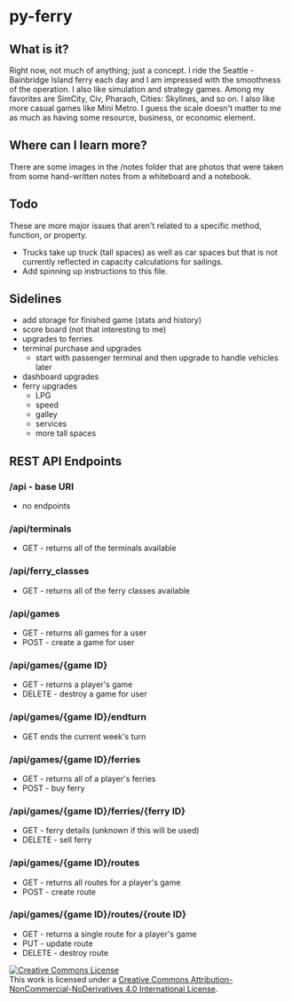 # py-ferry

## What is it?
Right now, not much of anything; just a concept. I ride the Seattle - Bainbridge Island ferry each day and I am impressed with the smoothness of the operation. I also like simulation and strategy games. Among my favorites are SimCity, Civ, Pharaoh, Cities: Skylines, and so on. I also like more casual games like Mini Metro. I guess the scale doesn't matter to me as much as having some resource, business, or economic element.

## Where can I learn more?
There are some images in the /notes folder that are photos that were taken from some hand-written notes from a whiteboard and a notebook.

## Todo
These are more major issues that aren't related to a specific method, function, or property.

* Trucks take up truck (tall spaces) as well as car spaces but that is not currently reflected in capacity calculations for sailings.
* Add spinning up instructions to this file.

## Sidelines

* add storage for finished game (stats and history)
* score board (not that interesting to me)
* upgrades to ferries
* terminal purchase and upgrades
    * start with passenger terminal and then upgrade to handle vehicles later
* dashboard upgrades
* ferry upgrades
    * LPG
    * speed
    * galley
    * services
    * more tall spaces

## REST API Endpoints

### /api - base URI

* no endpoints

### /api/terminals

* GET - returns all of the terminals available

### /api/ferry_classes

* GET - returns all of the ferry classes available

### /api/games

* GET - returns all games for a user
* POST - create a game for user

### /api/games/{game ID}

* GET - returns a player's game
* DELETE - destroy a game for user

### /api/games/{game ID}/endturn

* GET ends the current week's turn

### /api/games/{game ID}/ferries

* GET - returns all of a player's ferries
* POST - buy ferry

### /api/games/{game ID}/ferries/{ferry ID}

* GET - ferry details (unknown if this will be used)
* DELETE - sell ferry

### /api/games/{game ID}/routes

* GET - returns all routes for a player's game
* POST - create route

### /api/games/{game ID}/routes/{route ID}

* GET - returns a single route for a player's game
* PUT - update route
* DELETE - destroy route


[![Creative Commons License](https://i.creativecommons.org/l/by-nc-nd/4.0/88x31.png)](http://creativecommons.org/licenses/by-nc-nd/4.0/)  
This work is licensed under a [Creative Commons Attribution-NonCommercial-NoDerivatives 4.0 International License](http://creativecommons.org/licenses/by-nc-nd/4.0/).